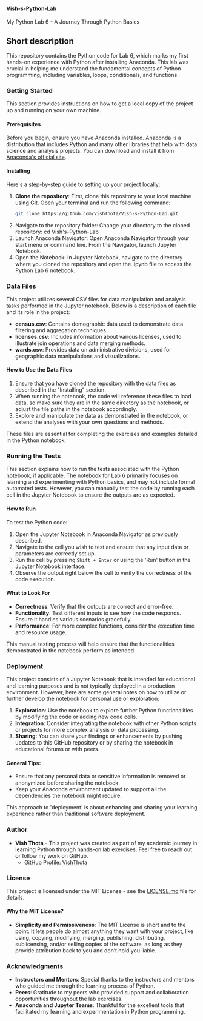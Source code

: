 #### <strong> Vish-s-Python-Lab </strong>
My Python Lab 6 - A Journey Through Python Basics
## Short description
This repository contains the Python code for Lab 6, which marks my first hands-on experience with Python after installing Anaconda. This lab was crucial in helping me understand the fundamental concepts of Python programming, including variables, loops, conditionals, and functions.

### Getting Started
This section provides instructions on how to get a local copy of the project up and running on your own machine.

#### Prerequisites
Before you begin, ensure you have Anaconda installed. Anaconda is a distribution that includes Python and many other libraries that help with data science and analysis projects. You can download and install it from [Anaconda's official site](https://www.anaconda.com/products/individual).

#### Installing
Here's a step-by-step guide to setting up your project locally:

1. **Clone the repository**: First, clone this repository to your local machine using Git. Open your terminal and run the following command:
   ```bash
   git clone https://github.com/VishThota/Vish-s-Python-Lab.git
2. Navigate to the repository folder: Change your directory to the cloned repository:
   cd Vish's-Python-Lab
3. Launch Anaconda Navigator: Open Anaconda Navigator through your start menu or command line. From the Navigator, launch Jupyter Notebook.
4. Open the Notebook: In Jupyter Notebook, navigate to the directory where you cloned the repository and open the .ipynb file to access the Python Lab 6 notebook.

### Data Files
This project utilizes several CSV files for data manipulation and analysis tasks performed in the Jupyter notebook. Below is a description of each file and its role in the project:

- **census.csv**: Contains demographic data used to demonstrate data filtering and aggregation techniques.
- **licenses.csv**: Includes information about various licenses, used to illustrate join operations and data merging methods.
- **wards.csv**: Provides data on administrative divisions, used for geographic data manipulations and visualizations.

#### How to Use the Data Files
1. Ensure that you have cloned the repository with the data files as described in the "Installing" section.
2. When running the notebook, the code will reference these files to load data, so make sure they are in the same directory as the notebook, or adjust the file paths in the notebook accordingly.
3. Explore and manipulate the data as demonstrated in the notebook, or extend the analyses with your own questions and methods.

These files are essential for completing the exercises and examples detailed in the Python notebook.


### Running the Tests
This section explains how to run the tests associated with the Python notebook, if applicable. The notebook for Lab 6 primarily focuses on learning and experimenting with Python basics, and may not include formal automated tests. However, you can manually test the code by running each cell in the Jupyter Notebook to ensure the outputs are as expected.

#### How to Run
To test the Python code:
1. Open the Jupyter Notebook in Anaconda Navigator as previously described.
2. Navigate to the cell you wish to test and ensure that any input data or parameters are correctly set up.
3. Run the cell by pressing `Shift + Enter` or using the 'Run' button in the Jupyter Notebook interface.
4. Observe the output right below the cell to verify the correctness of the code execution.

#### What to Look For
- **Correctness**: Verify that the outputs are correct and error-free.
- **Functionality**: Test different inputs to see how the code responds. Ensure it handles various scenarios gracefully.
- **Performance**: For more complex functions, consider the execution time and resource usage.

This manual testing process will help ensure that the functionalities demonstrated in the notebook perform as intended.


### Deployment
This project consists of a Jupyter Notebook that is intended for educational and learning purposes and is not typically deployed in a production environment. However, here are some general notes on how to utilize or further develop the notebook for personal use or exploration:

1. **Exploration**: Use the notebook to explore further Python functionalities by modifying the code or adding new code cells.
2. **Integration**: Consider integrating the notebook with other Python scripts or projects for more complex analysis or data processing.
3. **Sharing**: You can share your findings or enhancements by pushing updates to this GitHub repository or by sharing the notebook in educational forums or with peers.

#### General Tips:
- Ensure that any personal data or sensitive information is removed or anonymized before sharing the notebook.
- Keep your Anaconda environment updated to support all the dependencies the notebook might require.

This approach to 'deployment' is about enhancing and sharing your learning experience rather than traditional software deployment.


### Author
- **Vish Thota** - This project was created as part of my academic journey in learning Python through hands-on lab exercises. Feel free to reach out or follow my work on GitHub.
  - GitHub Profile: [VishThota](https://github.com/VishThota)

### License
This project is licensed under the MIT License - see the [LICENSE.md](LICENSE) file for details.

#### Why the MIT License?
- **Simplicity and Permissiveness**: The MIT License is short and to the point. It lets people do almost anything they want with your project, like using, copying, modifying, merging, publishing, distributing, sublicensing, and/or selling copies of the software, as long as they provide attribution back to you and don’t hold you liable.

### Acknowledgments
- **Instructors and Mentors**: Special thanks to the instructors and mentors who guided me through the learning process of Python.
- **Peers**: Gratitude to my peers who provided support and collaboration opportunities throughout the lab exercises.
- **Anaconda and Jupyter Teams**: Thankful for the excellent tools that facilitated my learning and experimentation in Python programming.
